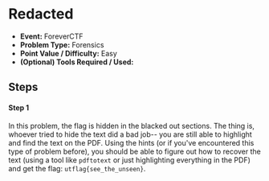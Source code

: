 # Redacted
* **Event:** ForeverCTF
* **Problem Type:** Forensics
* **Point Value / Difficulty:** Easy
* **(Optional) Tools Required / Used:**

## Steps
#### Step 1
In this problem, the flag is hidden in the blacked out sections. The thing is, whoever tried to hide the text did a bad job-- you are still able to highlight and find the text on the PDF. Using the hints (or if you've encountered this type of problem before), you should be able to figure out how to recover the text (using a tool like `pdftotext` or just highlighting everything in the PDF) and get the flag: `utflag{see_the_unseen}`.
